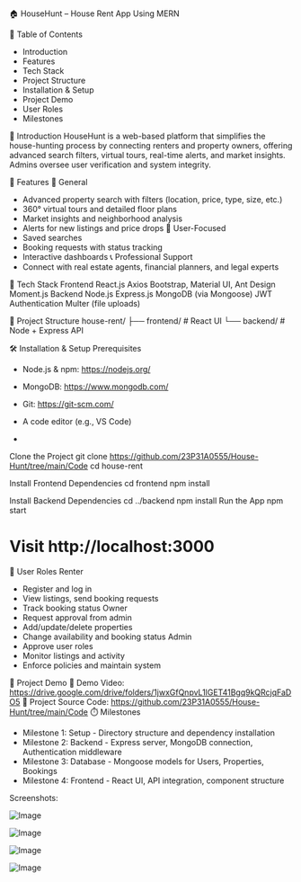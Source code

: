 🏠 HouseHunt – House Rent App Using MERN



📌 Table of Contents
- Introduction
- Features
- Tech Stack
- Project Structure
- Installation & Setup
- Project Demo
- User Roles
- Milestones


🧩 Introduction
HouseHunt is a web-based platform that simplifies the house-hunting process by connecting renters and property owners, offering advanced search filters, virtual tours, real-time alerts, and market insights. Admins oversee user verification and system integrity.


🔑 Features
🎯 General
- Advanced property search with filters (location, price, type, size, etc.)
- 360° virtual tours and detailed floor plans
- Market insights and neighborhood analysis
- Alerts for new listings and price drops
👤 User-Focused
- Saved searches
- Booking requests with status tracking
- Interactive dashboards
📞 Professional Support
- Connect with real estate agents, financial planners, and legal experts



🧱 Tech Stack
Frontend
React.js
Axios
Bootstrap, Material UI, Ant Design
Moment.js
Backend
Node.js
Express.js
MongoDB (via Mongoose)
JWT Authentication
Multer (file uploads)





📂 Project Structure
house-rent/
├── frontend/    # React UI
└── backend/     # Node + Express API




🛠️ Installation & Setup
Prerequisites
- Node.js & npm: https://nodejs.org/
- MongoDB: https://www.mongodb.com/
- Git: https://git-scm.com/
- A code editor (e.g., VS Code)

- 
Clone the Project
git clone https://github.com/23P31A0555/House-Hunt/tree/main/Code
cd house-rent



Install Frontend Dependencies
cd frontend
npm install



Install Backend Dependencies
cd ../backend
npm install
Run the App
npm start
# Visit http://localhost:3000



🔐 User Roles
Renter
- Register and log in
- View listings, send booking requests
- Track booking status
Owner
- Request approval from admin
- Add/update/delete properties
- Change availability and booking status
Admin
- Approve user roles
- Monitor listings and activity
- Enforce policies and maintain system



🚀 Project Demo
🔗 Demo Video: https://drive.google.com/drive/folders/1jwxGfQnpvL1lGET41Bgq9kQRcjqFaDO5
🔗 Project Source Code: https://github.com/23P31A0555/House-Hunt/tree/main/Code
⏱️ Milestones
- Milestone 1: Setup - Directory structure and dependency installation
- Milestone 2: Backend - Express server, MongoDB connection, Authentication middleware
- Milestone 3: Database - Mongoose models for Users, Properties, Bookings
- Milestone 4: Frontend - React UI, API integration, component structure

Screenshots:

 ![Image](https://github.com/user-attachments/assets/08c8485d-4da9-4278-a736-c831904e6278)




 ![Image](https://github.com/user-attachments/assets/8b492b74-4754-4840-b8be-304aade9ddb2)




 ![Image](https://github.com/user-attachments/assets/b8e2b0c2-78e7-4d6d-8769-036da5457a76)




 ![Image](https://github.com/user-attachments/assets/dd6d3a4f-ce5a-48b8-96c9-ff4e8fb26dde)
 


 
 
